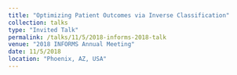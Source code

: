 ```yaml
---
title: "Optimizing Patient Outcomes via Inverse Classification"
collection: talks
type: "Invited Talk"
permalink: /talks/11/5/2018-informs-2018-talk
venue: "2018 INFORMS Annual Meeting"
date: 11/5/2018
location: "Phoenix, AZ, USA"
---
```

